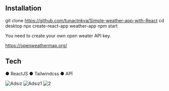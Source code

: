 Installation
--------------------------------------------------------
git clone https://github.com/tunactnkya/Simple-weather-app-with-React
cd desktop
npx create-react-app weather-app
npm start




You need to create your own open weater API key.

https://openweathermap.org/

Tech
--------------------------------------------------------
● ReactJS
● Tailwindcss
● APİ



![Adsız](https://user-images.githubusercontent.com/93832227/220766248-331cc245-2dd4-4c43-b5ff-b9bdc7137857.png)
![Adsız1](https://user-images.githubusercontent.com/93832227/220766264-e60a0e30-dfca-46f7-9555-fcb6cac0da3d.png)
![2](https://user-images.githubusercontent.com/93832227/220766290-dc89a7f9-c629-48be-b103-1f70ca5e807f.png)
